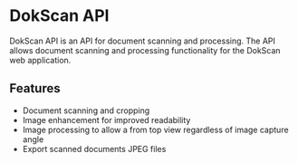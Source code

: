 <!DOCTYPE html>
<html>
<body>
  <h1>DokScan API</h1>
  <p>DokScan API is an API for document scanning and processing. The API allows document scanning and processing functionality for the DokScan web application.</p>
  <h2>Features</h2>
  <ul>
    <li>Document scanning and cropping</li>
    <li>Image enhancement for improved readability</li>
    <li>Image processing to allow a from top view regardless of image capture angle</li>
    <li>Export scanned documents JPEG files</li>
  </ul>
